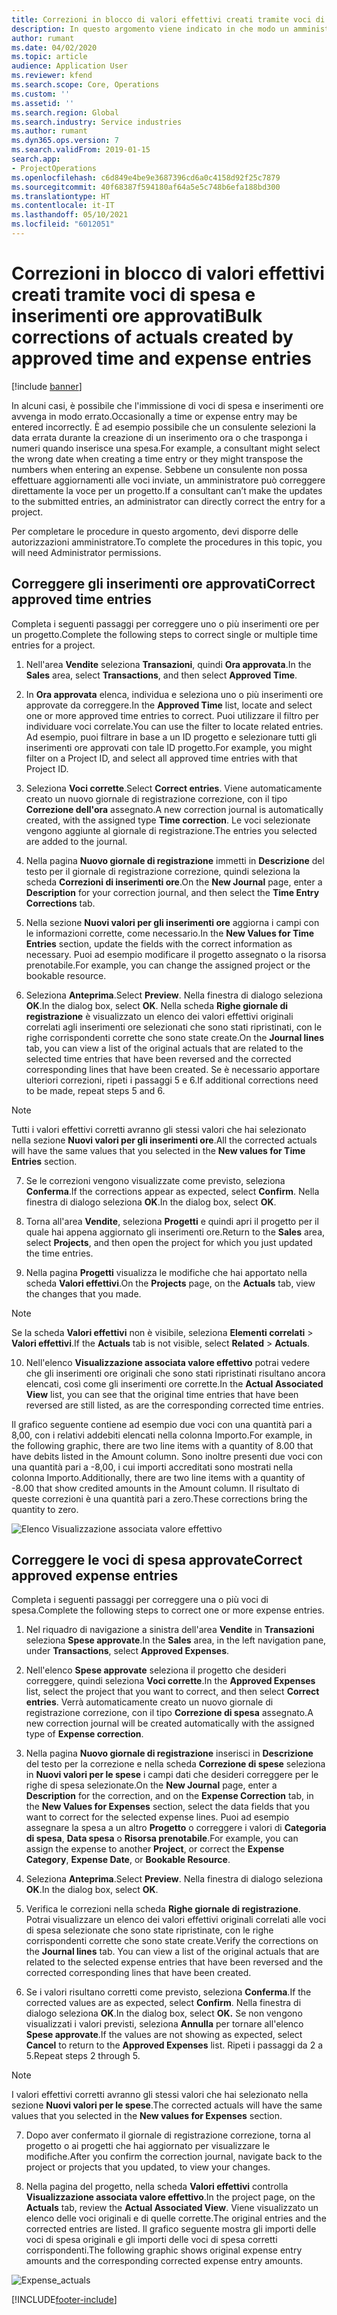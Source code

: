 ```yaml
---
title: Correzioni in blocco di valori effettivi creati tramite voci di spesa e inserimenti ore approvati
description: In questo argomento viene indicato in che modo un amministratore può apportare correzioni singole o in blocco a voci di spesa e inserimenti ore precedentemente approvati, se la fatturazione non è completa.
author: rumant
ms.date: 04/02/2020
ms.topic: article
audience: Application User
ms.reviewer: kfend
ms.search.scope: Core, Operations
ms.custom: ''
ms.assetid: ''
ms.search.region: Global
ms.search.industry: Service industries
ms.author: rumant
ms.dyn365.ops.version: 7
ms.search.validFrom: 2019-01-15
search.app:
- ProjectOperations
ms.openlocfilehash: c6d849e4be9e3687396cd6a0c4158d92f25c7879
ms.sourcegitcommit: 40f68387f594180af64a5e5c748b6efa188bd300
ms.translationtype: HT
ms.contentlocale: it-IT
ms.lasthandoff: 05/10/2021
ms.locfileid: "6012051"
---
```

# <a name="bulk-corrections-of-actuals-created-by-approved-time-and-expense-entries"></a><span data-ttu-id="15cf2-103">Correzioni in blocco di valori effettivi creati tramite voci di spesa e inserimenti ore approvati</span><span class="sxs-lookup"><span data-stu-id="15cf2-103">Bulk corrections of actuals created by approved time and expense entries</span></span>

[!include [banner](../includes/psa-now-project-operations.md)]

<span data-ttu-id="15cf2-104">In alcuni casi, è possibile che l'immissione di voci di spesa e inserimenti ore avvenga in modo errato.</span><span class="sxs-lookup"><span data-stu-id="15cf2-104">Occasionally a time or expense entry may be entered incorrectly.</span></span> <span data-ttu-id="15cf2-105">È ad esempio possibile che un consulente selezioni la data errata durante la creazione di un inserimento ora o che trasponga i numeri quando inserisce una spesa.</span><span class="sxs-lookup"><span data-stu-id="15cf2-105">For example, a consultant might select the wrong date when creating a time entry or they might transpose the numbers when entering an expense.</span></span> <span data-ttu-id="15cf2-106">Sebbene un consulente non possa effettuare aggiornamenti alle voci inviate, un amministratore può correggere direttamente la voce per un progetto.</span><span class="sxs-lookup"><span data-stu-id="15cf2-106">If a consultant can’t make the updates to the submitted entries, an administrator can directly correct the entry for a project.</span></span>

<span data-ttu-id="15cf2-107">Per completare le procedure in questo argomento, devi disporre delle autorizzazioni amministratore.</span><span class="sxs-lookup"><span data-stu-id="15cf2-107">To complete the procedures in this topic, you will need Administrator permissions.</span></span>

## <a name="correct-approved-time-entries"></a><span data-ttu-id="15cf2-108">Correggere gli inserimenti ore approvati</span><span class="sxs-lookup"><span data-stu-id="15cf2-108">Correct approved time entries</span></span>     

<span data-ttu-id="15cf2-109">Completa i seguenti passaggi per correggere uno o più inserimenti ore per un progetto.</span><span class="sxs-lookup"><span data-stu-id="15cf2-109">Complete the following steps to correct single or multiple time entries for a project.</span></span>

1. <span data-ttu-id="15cf2-110">Nell'area **Vendite** seleziona **Transazioni**, quindi **Ora approvata**.</span><span class="sxs-lookup"><span data-stu-id="15cf2-110">In the **Sales** area, select **Transactions**, and then select **Approved Time**.</span></span> 

2. <span data-ttu-id="15cf2-111">In **Ora approvata** elenca, individua e seleziona uno o più inserimenti ore approvate da correggere.</span><span class="sxs-lookup"><span data-stu-id="15cf2-111">In the **Approved Time** list, locate and select one or more approved time entries to correct.</span></span> <span data-ttu-id="15cf2-112">Puoi utilizzare il filtro per individuare voci correlate.</span><span class="sxs-lookup"><span data-stu-id="15cf2-112">You can use the filter to locate related entries.</span></span> <span data-ttu-id="15cf2-113">Ad esempio, puoi filtrare in base a un ID progetto e selezionare tutti gli inserimenti ore approvati con tale ID progetto.</span><span class="sxs-lookup"><span data-stu-id="15cf2-113">For example, you might filter on a Project ID, and select all approved time entries with that Project ID.</span></span>

3. <span data-ttu-id="15cf2-114">Seleziona **Voci corrette**.</span><span class="sxs-lookup"><span data-stu-id="15cf2-114">Select **Correct entries**.</span></span> <span data-ttu-id="15cf2-115">Viene automaticamente creato un nuovo giornale di registrazione correzione, con il tipo **Correzione dell'ora** assegnato.</span><span class="sxs-lookup"><span data-stu-id="15cf2-115">A new correction journal is automatically created, with the assigned type **Time correction**.</span></span> <span data-ttu-id="15cf2-116">Le voci selezionate vengono aggiunte al giornale di registrazione.</span><span class="sxs-lookup"><span data-stu-id="15cf2-116">The entries you selected are added to the journal.</span></span> 

4. <span data-ttu-id="15cf2-117">Nella pagina **Nuovo giornale di registrazione** immetti in **Descrizione** del testo per il giornale di registrazione correzione, quindi seleziona la scheda **Correzioni di inserimenti ore**.</span><span class="sxs-lookup"><span data-stu-id="15cf2-117">On the **New Journal** page, enter a **Description** for your correction journal, and then select the **Time Entry Corrections** tab.</span></span>  
5. <span data-ttu-id="15cf2-118">Nella sezione **Nuovi valori per gli inserimenti ore** aggiorna i campi con le informazioni corrette, come necessario.</span><span class="sxs-lookup"><span data-stu-id="15cf2-118">In the **New Values for Time Entries** section, update the fields with the correct information as necessary.</span></span> <span data-ttu-id="15cf2-119">Puoi ad esempio modificare il progetto assegnato o la risorsa prenotabile.</span><span class="sxs-lookup"><span data-stu-id="15cf2-119">For example, you can change the assigned project or the bookable resource.</span></span>

6. <span data-ttu-id="15cf2-120">Seleziona **Anteprima**.</span><span class="sxs-lookup"><span data-stu-id="15cf2-120">Select **Preview**.</span></span> <span data-ttu-id="15cf2-121">Nella finestra di dialogo seleziona **OK**.</span><span class="sxs-lookup"><span data-stu-id="15cf2-121">In the dialog box, select **OK**.</span></span> <span data-ttu-id="15cf2-122">Nella scheda **Righe giornale di registrazione** è visualizzato un elenco dei valori effettivi originali correlati agli inserimenti ore selezionati che sono stati ripristinati, con le righe corrispondenti corrette che sono state create.</span><span class="sxs-lookup"><span data-stu-id="15cf2-122">On the **Journal lines** tab, you can view a list of the original actuals that are related to the selected time entries that have been reversed and the corrected corresponding lines that have been created.</span></span> <span data-ttu-id="15cf2-123">Se è necessario apportare ulteriori correzioni, ripeti i passaggi 5 e 6.</span><span class="sxs-lookup"><span data-stu-id="15cf2-123">If additional corrections need to be made, repeat steps 5 and 6.</span></span> 

> [!NOTE]
> <span data-ttu-id="15cf2-124">Tutti i valori effettivi corretti avranno gli stessi valori che hai selezionato nella sezione **Nuovi valori per gli inserimenti ore**.</span><span class="sxs-lookup"><span data-stu-id="15cf2-124">All the corrected actuals will have the same values that you selected in the **New values for Time Entries** section.</span></span>

7. <span data-ttu-id="15cf2-125">Se le correzioni vengono visualizzate come previsto, seleziona **Conferma**.</span><span class="sxs-lookup"><span data-stu-id="15cf2-125">If the corrections appear as expected, select **Confirm**.</span></span> <span data-ttu-id="15cf2-126">Nella finestra di dialogo seleziona **OK**.</span><span class="sxs-lookup"><span data-stu-id="15cf2-126">In the dialog box, select **OK**.</span></span>

8. <span data-ttu-id="15cf2-127">Torna all'area **Vendite**, seleziona **Progetti** e quindi apri il progetto per il quale hai appena aggiornato gli inserimenti ore.</span><span class="sxs-lookup"><span data-stu-id="15cf2-127">Return to the **Sales** area, select **Projects**, and then open the project for which you just updated the time entries.</span></span> 

9. <span data-ttu-id="15cf2-128">Nella pagina **Progetti** visualizza le modifiche che hai apportato nella scheda **Valori effettivi**.</span><span class="sxs-lookup"><span data-stu-id="15cf2-128">On the **Projects** page, on the **Actuals** tab, view the changes that you made.</span></span> 

> [!NOTE]
> <span data-ttu-id="15cf2-129">Se la scheda **Valori effettivi** non è visibile, seleziona **Elementi correlati** > **Valori effettivi**.</span><span class="sxs-lookup"><span data-stu-id="15cf2-129">If the **Actuals** tab is not visible, select **Related** > **Actuals**.</span></span>  

10. <span data-ttu-id="15cf2-130">Nell'elenco **Visualizzazione associata valore effettivo** potrai vedere che gli inserimenti ore originali che sono stati ripristinati risultano ancora elencati, così come gli inserimenti ore corrette.</span><span class="sxs-lookup"><span data-stu-id="15cf2-130">In the **Actual Associated View** list, you can see that the original time entries that have been reversed are still listed, as are the corresponding corrected time entries.</span></span> 

<span data-ttu-id="15cf2-131">Il grafico seguente contiene ad esempio due voci con una quantità pari a 8,00, con i relativi addebiti elencati nella colonna Importo.</span><span class="sxs-lookup"><span data-stu-id="15cf2-131">For example, in the following graphic, there are two line items with a quantity of 8.00 that have debits listed in the Amount column.</span></span> <span data-ttu-id="15cf2-132">Sono inoltre presenti due voci con una quantità pari a -8,00, i cui importi accreditati sono mostrati nella colonna Importo.</span><span class="sxs-lookup"><span data-stu-id="15cf2-132">Additionally, there are two line items with a quantity of -8.00 that show credited amounts in the Amount column.</span></span> <span data-ttu-id="15cf2-133">Il risultato di queste correzioni è una quantità pari a zero.</span><span class="sxs-lookup"><span data-stu-id="15cf2-133">These corrections bring the quantity to zero.</span></span>

![Elenco Visualizzazione associata valore effettivo](https://github.com/MicrosoftDocs/dynamics-365-customer-engagement-pr/blob/bulk-corrections-actuals-created-by-approved-time-expense-entries.md/time-actuals.png)
 
## <a name="correct-approved-expense-entries"></a><span data-ttu-id="15cf2-135">Correggere le voci di spesa approvate</span><span class="sxs-lookup"><span data-stu-id="15cf2-135">Correct approved expense entries</span></span>

<span data-ttu-id="15cf2-136">Completa i seguenti passaggi per correggere una o più voci di spesa.</span><span class="sxs-lookup"><span data-stu-id="15cf2-136">Complete the following steps to correct one or more expense entries.</span></span> 

1. <span data-ttu-id="15cf2-137">Nel riquadro di navigazione a sinistra dell'area **Vendite** in **Transazioni** seleziona **Spese approvate**.</span><span class="sxs-lookup"><span data-stu-id="15cf2-137">In the **Sales** area, in the left navigation pane, under **Transactions**, select **Approved Expenses**.</span></span>

2. <span data-ttu-id="15cf2-138">Nell'elenco **Spese approvate** seleziona il progetto che desideri correggere, quindi seleziona **Voci corrette**.</span><span class="sxs-lookup"><span data-stu-id="15cf2-138">In the **Approved Expenses** list, select the project that you want to correct, and then select **Correct entries**.</span></span> <span data-ttu-id="15cf2-139">Verrà automaticamente creato un nuovo giornale di registrazione correzione, con il tipo **Correzione di spesa** assegnato.</span><span class="sxs-lookup"><span data-stu-id="15cf2-139">A new correction journal will be created automatically with the assigned type of **Expense correction**.</span></span> 

3. <span data-ttu-id="15cf2-140">Nella pagina **Nuovo giornale di registrazione** inserisci in **Descrizione** del testo per la correzione e nella scheda **Correzione di spese** seleziona in **Nuovi valori per le spese** i campi dati che desideri correggere per le righe di spesa selezionate.</span><span class="sxs-lookup"><span data-stu-id="15cf2-140">On the **New Journal** page, enter a **Description** for the correction, and on the **Expense Correction** tab, in the **New Values for Expenses** section, select the data fields that you want to correct for the selected expense lines.</span></span> <span data-ttu-id="15cf2-141">Puoi ad esempio assegnare la spesa a un altro **Progetto** o correggere i valori di **Categoria di spesa**, **Data spesa** o **Risorsa prenotabile**.</span><span class="sxs-lookup"><span data-stu-id="15cf2-141">For example, you can assign the expense to another **Project**, or correct the **Expense Category**, **Expense Date**, or **Bookable Resource**.</span></span>

4. <span data-ttu-id="15cf2-142">Seleziona **Anteprima**.</span><span class="sxs-lookup"><span data-stu-id="15cf2-142">Select **Preview**.</span></span> <span data-ttu-id="15cf2-143">Nella finestra di dialogo seleziona **OK**.</span><span class="sxs-lookup"><span data-stu-id="15cf2-143">In the dialog box, select **OK**.</span></span> 

5. <span data-ttu-id="15cf2-144">Verifica le correzioni nella scheda **Righe giornale di registrazione**. Potrai visualizzare un elenco dei valori effettivi originali correlati alle voci di spesa selezionate che sono state ripristinate, con le righe corrispondenti corrette che sono state create.</span><span class="sxs-lookup"><span data-stu-id="15cf2-144">Verify the corrections on the **Journal lines** tab. You can view a list of the original actuals that are related to the selected expense entries that have been reversed and the corrected corresponding lines that have been created.</span></span>

6. <span data-ttu-id="15cf2-145">Se i valori risultano corretti come previsto, seleziona **Conferma**.</span><span class="sxs-lookup"><span data-stu-id="15cf2-145">If the corrected values are as expected, select **Confirm**.</span></span> <span data-ttu-id="15cf2-146">Nella finestra di dialogo seleziona **OK**.</span><span class="sxs-lookup"><span data-stu-id="15cf2-146">In the dialog box, select **OK.**</span></span> <span data-ttu-id="15cf2-147">Se non vengono visualizzati i valori previsti, seleziona **Annulla** per tornare all'elenco **Spese approvate**.</span><span class="sxs-lookup"><span data-stu-id="15cf2-147">If the values are not showing as expected, select **Cancel** to return to the **Approved Expenses** list.</span></span> <span data-ttu-id="15cf2-148">Ripeti i passaggi da 2 a 5.</span><span class="sxs-lookup"><span data-stu-id="15cf2-148">Repeat steps 2 through 5.</span></span> 

> [!NOTE]
> <span data-ttu-id="15cf2-149">I valori effettivi corretti avranno gli stessi valori che hai selezionato nella sezione **Nuovi valori per le spese**.</span><span class="sxs-lookup"><span data-stu-id="15cf2-149">The corrected actuals will have the same values that you selected in the **New values for Expenses** section.</span></span>

7. <span data-ttu-id="15cf2-150">Dopo aver confermato il giornale di registrazione correzione, torna al progetto o ai progetti che hai aggiornato per visualizzare le modifiche.</span><span class="sxs-lookup"><span data-stu-id="15cf2-150">After you confirm the correction journal, navigate back to the project or projects that you updated, to view your changes.</span></span>  

8. <span data-ttu-id="15cf2-151">Nella pagina del progetto, nella scheda **Valori effettivi** controlla **Visualizzazione associata valore effettivo**.</span><span class="sxs-lookup"><span data-stu-id="15cf2-151">In the project page, on the **Actuals** tab, review the **Actual Associated View**.</span></span> <span data-ttu-id="15cf2-152">Viene visualizzato un elenco delle voci originali e di quelle corrette.</span><span class="sxs-lookup"><span data-stu-id="15cf2-152">The original entries and the corrected entries are listed.</span></span> <span data-ttu-id="15cf2-153">Il grafico seguente mostra gli importi delle voci di spesa originali e gli importi delle voci di spesa corretti corrispondenti.</span><span class="sxs-lookup"><span data-stu-id="15cf2-153">The following graphic shows original expense entry amounts and the corresponding corrected expense entry amounts.</span></span> 

![Expense_actuals](https://user-images.githubusercontent.com/60806505/77122219-4cd52900-69fa-11ea-8349-ccd2ffebf640.png)


[!INCLUDE[footer-include](../includes/footer-banner.md)]